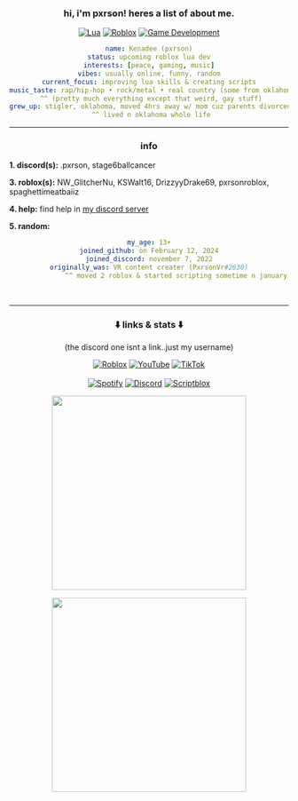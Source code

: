 <div align="center">
  <h3>hi, i'm pxrson! heres a list of about me.</h3>
</div>

<div align="center">

[![Lua](https://img.shields.io/badge/Lua-%232C2D72.svg?logo=lua\&logoColor=white)](#)
[![Roblox](https://img.shields.io/badge/Roblox-%23000000.svg?logo=roblox\&logoColor=white)](#)
[![Game Development](https://img.shields.io/badge/Game%20Development-%234CAF50.svg?logo=unity\&logoColor=white)](#)

</div>

<div align="center">

```yaml
name: Kenadee (pxrson)
status: upcoming roblox lua dev
interests: [peace, gaming, music]
vibes: usually online, funny, random
current_focus: improving lua skills & creating scripts
music_taste: rap/hip-hop • rock/metal • real country (some from oklahoma)
 ^^ (pretty much everything except that weird, gay stuff)
grew_up: stigler, oklahoma, moved 4hrs away w/ mom cuz parents divorced
  ^^ lived n oklahoma whole life 
````

</div>

---

<div align="center">
  <h3>info</h3>
</div>

**1. discord(s):**
.pxrson,
stage6ballcancer

**3. roblox(s):**
NW\_GlitcherNu,
KSWalt16,
DrizzyyDrake69,
pxrsonroblox,
spaghettimeatbaiiz

**4. help:**
find help in [my discord server](https://discord.gg/tAA9bzYyBx)

**5. random:**

<div align="center">

```yaml
my_age: 13+
joined_github: on February 12, 2024
joined_discord: november 7, 2022
originally_was: VR content creater (PxrsonVr#2630)
              ^^ moved 2 roblox & started scripting sometime n january 2025
```

<br clear="right"/>

---

<div align="center">
  <h3>⬇️ links & stats ⬇️</h3>
</div>

<div align="center">
  (the discord one isnt a link..just my username)
</div>

<div align="center">

[![Roblox](https://img.shields.io/badge/Roblox-000000?style=flat\&logo=roblox\&logoColor=white)](https://www.roblox.com/users/4450443699/profile)
[![YouTube](https://img.shields.io/badge/YouTube-FF0000?style=flat\&logo=youtube\&logoColor=white)](https://www.youtube.com/@pxrsonv)
[![TikTok](https://img.shields.io/badge/TikTok-000000?style=flat\&logo=tiktok\&logoColor=white)](https://www.tiktok.com/@pxrson999) <br><br>
[![Spotify](https://img.shields.io/badge/Spotify-1DB954?style=flat\&logo=spotify\&logoColor=white)](https://open.spotify.com/user/31semjzsclnnsulnm44bvzyeokcu?si=8e9fd303e7844bb4)
[![Discord](https://img.shields.io/badge/Discord-.pxrson-5865F2?style=flat\&logo=discord\&logoColor=white)](#)
[![Scriptblox](https://img.shields.io/badge/Scriptblox-0066CC?style=flat\&logoColor=white)](https://scriptblox.com/u/pxrson999)

<img src="https://github-readme-stats.vercel.app/api?username=Pxrson&show_icons=true&theme=discord_old_blurple" width=350px height=auto><br>

<img src="https://github-readme-stats.vercel.app/api/top-langs/?username=Pxrson&layout=compact&theme=discord_old_blurple" width=350px height=auto><br>

</div>
